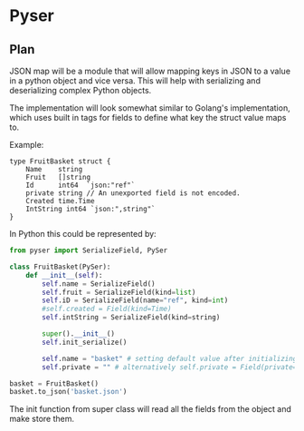 Pyser
=======

Plan
----

JSON map will be a module that will allow mapping keys in JSON to a value in a python object and vice versa. This will help with serializing and deserializing complex Python objects.

The implementation will look somewhat similar to Golang's implementation, which uses built in tags for fields to define what key the struct value maps to.

Example:
```Golang
type FruitBasket struct {
    Name    string
    Fruit   []string
    Id      int64  `json:"ref"`
    private string // An unexported field is not encoded.
    Created time.Time
    IntString int64 `json:",string"`
}
```


In Python this could be represented by:

```Python
from pyser import SerializeField, PySer

class FruitBasket(PySer):
    def __init__(self):
        self.name = SerializeField()
        self.fruit = SerializeField(kind=list)
        self.iD = SerializeField(name="ref", kind=int)
        #self.created = Field(kind=Time)
        self.intString = SerializeField(kind=string)

        super().__init__()
        self.init_serialize()

        self.name = "basket" # setting default value after initializing fields
        self.private = "" # alternatively self.private = Field(private=True)

```

```Python
basket = FruitBasket()
basket.to_json('basket.json')
```

The init function from super class will read all the fields from the object and make store them.

